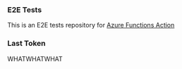 ### E2E Tests
This is an E2E tests repository for [Azure Functions Action](https://github.com/Azure/functions-action)

### Last Token
WHATWHATWHAT
